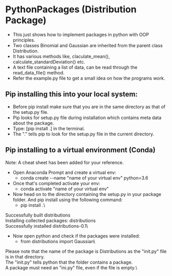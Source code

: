 # PythonPackages (Distribution Package)
* This just shows how to implement packages in python with OOP principles.
* Two classes Binomial and Gaussian are inherited from the parent class Distribution. 
* It has various methods like, claculate_mean(), calculate_standardDeviation() etc. 
* A text file containing a list of data, can be read through the read_data_file() method.
* Refer the example.py file to get a small idea on how the programs work.

## Pip installing this into your local system:
- Before pip install make sure that you are in the same directory as that of the setup.py file.
- Pip looks for setup.py file during installation which contains meta data about the package.
- Type: [pip install .] in the terminal.
- The "." tells pip to look for the setup.py file in the current directory.

## Pip installing to a virtual environment (Conda)
Note: A cheat sheet has been added for your reference.
- Open Anaconda Prompt and create a virtual env:
  - conda create --name "name of your virtual env" python=3.6
- Once that's completed activate your env:
  - conda activate "name of your virtual env"
- Now head on to the directory containing the setup.py in your package folder. And pip install using the following command:
  - pip install .\

Successfully built distributions\
Installing collected packages: distributions\
Successfully installed distributions-0.1\
- Now open python and check if the packages were installed:
  - from distributions import Gaussian\

Please note that the name of the package is Distributions as the "init.py" file is in that directory.\
The "init.py" tells python that the folder contains a package.\
A package must need an "ini.py" file, even if the file is empty.\



